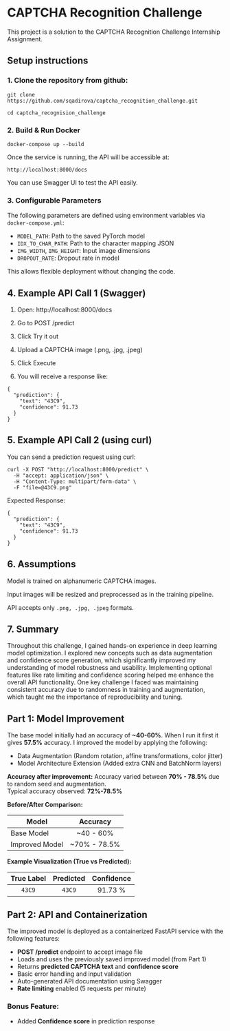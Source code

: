 # CAPTCHA Recognition Challenge

This project is a solution to the CAPTCHA Recognition Challenge Internship Assignment.

## Setup instructions

### 1. Clone the repository from github: 

` git clone https://github.com/sqadirova/captcha_recognition_challenge.git `

` cd captcha_recognision_challenge `

### 2. Build & Run Docker
` docker-compose up --build `

Once the service is running, the API will be accessible at:

` http://localhost:8000/docs `

You can use Swagger UI to test the API easily.

### 3. Configurable Parameters

The following parameters are defined using environment variables via `docker-compose.yml`:

- `MODEL_PATH`: Path to the saved PyTorch model
- `IDX_TO_CHAR_PATH`: Path to the character mapping JSON
- `IMG_WIDTH`, `IMG_HEIGHT`: Input image dimensions
- `DROPOUT_RATE`: Dropout rate in model

This allows flexible deployment without changing the code.

## 4. Example API Call 1 (Swagger)

1. Open: http://localhost:8000/docs

2. Go to POST /predict

3. Click Try it out

4. Upload a CAPTCHA image (.png, .jpg, .jpeg)

5. Click Execute

6. You will receive a response like:

``` 
{
  "prediction": {
    "text": "43C9",
    "confidence": 91.73
  }
}
```

## 5. Example API Call 2 (using curl)

You can send a prediction request using curl:

``` 
curl -X POST "http://localhost:8000/predict" \
  -H "accept: application/json" \
  -H "Content-Type: multipart/form-data" \
  -F "file=@43C9.png"
```

Expected Response:
```
{
  "prediction": {
    "text": "43C9",
    "confidence": 91.73
  }
}
```

## 6. Assumptions

Model is trained on alphanumeric CAPTCHA images.

Input images will be resized and preprocessed as in the training pipeline.

API accepts only `.png, .jpg, .jpeg` formats.


## 7. Summary

Throughout this challenge, I gained hands-on experience in deep learning model optimization. I explored new concepts such as data augmentation and confidence score generation, which significantly improved my understanding of model robustness and usability. Implementing optional features like rate limiting and confidence scoring helped me enhance the overall API functionality. One key challenge I faced was maintaining consistent accuracy due to randomness in training and augmentation, which taught me the importance of reproducibility and tuning.


## Part 1: Model Improvement

The base model initially had an accuracy of **~40-60%**.  When I run it first it gives **57.5%** accuracy.
I improved the model by applying the following:
- Data Augmentation (Random rotation, affine transformations, color jitter)
- Model Architecture Extension (Added extra CNN and BatchNorm layers)

**Accuracy after improvement:**
Accuracy varied between **70% - 78.5%** due to random seed and augmentation. <br>
Typical accuracy observed: **72%-78.5%**

**Before/After Comparison:**

| Model           | Accuracy       |
|-----------------|:--------------:|
| Base Model     | ~40 - 60%       |
| Improved Model | ~70% - 78.5%    |

**Example Visualization (True vs Predicted):**

| True Label | Predicted | Confidence |
|:---------:|:--------:|:---------:|
| `43C9`   | `43C9`   | 91.73 %  |


## Part 2: API and Containerization

The improved model is deployed as a containerized FastAPI service with the following features:

- **POST /predict** endpoint to accept image file
- Loads and uses the previously saved improved model (from Part 1)
- Returns **predicted CAPTCHA text** and **confidence score**
- Basic error handling and input validation
- Auto-generated API documentation using Swagger
- **Rate limiting** enabled (5 requests per minute)

### Bonus Feature:
- Added **Confidence score** in prediction response


